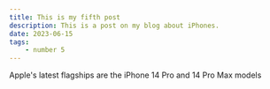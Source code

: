 ```yaml
---
title: This is my fifth post
description: This is a post on my blog about iPhones.
date: 2023-06-15
tags:
    - number 5
---
```

Apple's latest flagships are the iPhone 14 Pro and 14 Pro Max models

